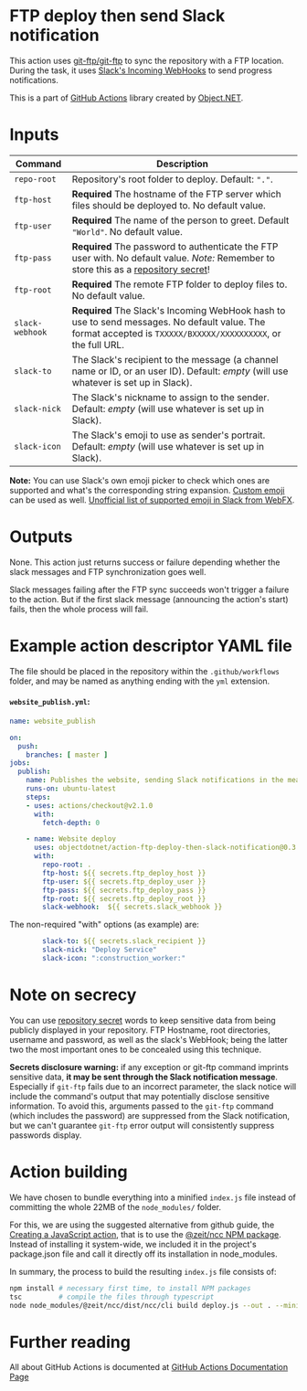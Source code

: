 # FTP deploy then send Slack notification

This action uses [git-ftp/git-ftp](https://github.com/git-ftp/git-ftp) to sync the repository with a FTP location. During the task, it uses [Slack's Incoming WebHooks](https://api.slack.com/legacy/custom-integrations/incoming-webhooks) to send progress notifications.

This is a part of [GitHub Actions](https://github.com/objectdotnet/github-actions) library created by [Object.NET](https://object.net/).

# Inputs

Command | Description
-- | --
`repo-root` | Repository's root folder to deploy. Default: `"."`.
`ftp-host` | **Required** The hostname of the FTP server which files should be deployed to. No default value.
`ftp-user` | **Required** The name of the person to greet. Default `"World"`. No default value.
`ftp-pass` | **Required** The password to authenticate the FTP user with. No default value. *Note:* Remember to store this as a [repository secret](https://help.github.com/en/actions/configuring-and-managing-workflows/using-variables-and-secrets-in-a-workflow)!
`ftp-root` | **Required** The remote FTP folder to deploy files to. No default value.
`slack-webhook` | **Required** The Slack's Incoming WebHook hash to use to send messages. No default value. The format accepted is `TXXXXX/BXXXXX/XXXXXXXXXX`, or the full URL.
`slack-to` | The Slack's recipient to the message (a channel name or ID, or an user ID). Default: _empty_ (will use whatever is set up in Slack).
`slack-nick` | The Slack's nickname to assign to the sender. Default: _empty_ (will use whatever is set up in Slack).
`slack-icon` | The Slack's emoji to use as sender's portrait. Default: _empty_ (will use whatever is set up in Slack).

**Note:** You can use Slack's own emoji picker to check which ones are supported and what's the corresponding string expansion. [Custom emoji](https://slack.com/intl/en-br/help/articles/206870177-Add-custom-emoji) can be used as well. [Unofficial list of supported emoji in Slack from WebFX](https://www.webfx.com/tools/emoji-cheat-sheet/).

# Outputs

None. This action just returns success or failure depending whether the slack messages and FTP synchronization goes well.

Slack messages failing after the FTP sync succeeds won't trigger a failure to the action. But if the first slack message (announcing the action's start) fails, then the whole process will fail.

# Example action descriptor YAML file

The file should be placed in the repository within the `.github/workflows` folder, and may be named as anything ending with the `yml` extension.

#### **`website_publish.yml`:**
```yaml
name: website_publish

on:
  push:
    branches: [ master ]
jobs:
  publish:
    name: Publishes the website, sending Slack notifications in the meanwhile.
    runs-on: ubuntu-latest
    steps:
    - uses: actions/checkout@v2.1.0
      with:
        fetch-depth: 0

    - name: Website deploy
      uses: objectdotnet/action-ftp-deploy-then-slack-notification@0.3.0
      with:
        repo-root: .
        ftp-host: ${{ secrets.ftp_deploy_host }}
        ftp-user: ${{ secrets.ftp_deploy_user }}
        ftp-pass: ${{ secrets.ftp_deploy_pass }}
        ftp-root: ${{ secrets.ftp_deploy_root }}
        slack-webhook:  ${{ secrets.slack_webhook }}
```

The non-required "with" options (as example) are:

```yaml
        slack-to: ${{ secrets.slack_recipient }}
        slack-nick: "Deploy Service"
        slack-icon: ":construction_worker:"
```

# Note on secrecy

You can use [repository secret](https://help.github.com/en/actions/configuring-and-managing-workflows/using-variables-and-secrets-in-a-workflow) words to keep sensitive data from being publicly displayed in your repository. FTP Hostname, root directories, username and password, as well as the slack's WebHook; being the latter two the most important ones to be concealed using this technique.

**Secrets disclosure warning:** if any exception or git-ftp command imprints sensitive data, **it may be sent through the Slack notification message**. Especially if `git-ftp` fails due to an incorrect parameter, the slack notice will include the command's output that may potentially disclose sensitive information. To avoid this, arguments passed to the `git-ftp` command (which includes the password) are suppressed from the Slack notification, but we can't guarantee `git-ftp` error output will consistently suppress passwords display.

# Action building

We have chosen to bundle everything into a minified `index.js` file instead of committing the whole 22MB of the `node_modules/` folder.

For this, we are using the suggested alternative from github guide, the [Creating a JavaScript action](https://help.github.com/en/actions/building-actions/creating-a-javascript-action#commit-tag-and-push-your-action-to-github), that is to use the [@zeit/ncc NPM package](https://www.npmjs.com/package/@zeit/ncc). Instead of installing it system-wide, we included it in the project's package.json file and call it directly off its installation in node_modules.

In summary, the process to build the resulting `index.js` file consists of:

```bash
npm install # necessary first time, to install NPM packages
tsc         # compile the files through typescript
node node_modules/@zeit/ncc/dist/ncc/cli build deploy.js --out . --minify --no-cache --quiet --external "@zeit/ncc"
```

# Further reading

All about GitHub Actions is documented at [GitHub Actions Documentation Page](https://help.github.com/en/actions/getting-started-with-github-actions)
